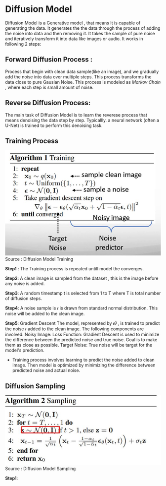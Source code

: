 # Diffusion Model 

Diffusion Model is a Generative model , that means It is capable of generating the data. It generates the the data through the process of adding the noise into data and then removing it. It takes the sample of pure noise and iteratively transform it into data like images or audio. It works in following 2 steps: 

## Forward Diffusion Process :
  Process that begin with clean data sample(like an image), and we gradually add the noise into data over multiple steps. This process transforms the data close to  pure Gausian Noise. This process is modeled as *Markov Chain* , where each step is small amount of noise.  

## Reverse Diffusion Process:
   The main task of Diffusion Model is to learn the reverese process that means denoising the data step by step. Typicallly. a neural network (often a U-Net) is trained to perform this denoising task. 

## Training Process 

![ Training Process Diffusion Model:Source Coursera](assests/DiffusionTraning.JPG) Source : Diffusion Model Training 

**Step1** : 
The Training process is repeated untill model the converges. 

**Step2**: 
A clean image is sampled from the dataset , this is the image before any noise is added. 

**Step3**:
A random timestamp t is selected from 1 to **T** where T is total number of diffusion steps. 

**Step4**: 
A noise sample is 𝜖 is drawn from standard normal distribution. This noise will be added to the clean image. 

**Step5**: Gradient Descent
The model, represented by 𝜖𝜃 , is trained to predict the noise 𝜖 added to the clean image. The following components are involved:
Noisy Image: 
Loss Function:  Gradient Descent is used to minimize the difference between the predicted noise and true noise. Goal is to make them as close as possible. 
Target Noise: True noise will be target for the model's prediction. 

- Training process involves learning to predict the noise added to clean image. Then model is optimized by minimizing the difference between predicted noise and actual noise.

## Diffusion Sampling 
![ Training Process Diffusion Model:Source Coursera](assests/DiffusionSampling.JPG) Source : Diffusion Model Sampling

**Step1**: 

